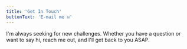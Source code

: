 ```yaml
---
title: 'Get In Touch'
buttonText: 'E-mail me ✉️'
---
```


I'm always seeking for new challenges. Whether you have a question or want to say hi, reach me out, and I'll get back to you ASAP.
